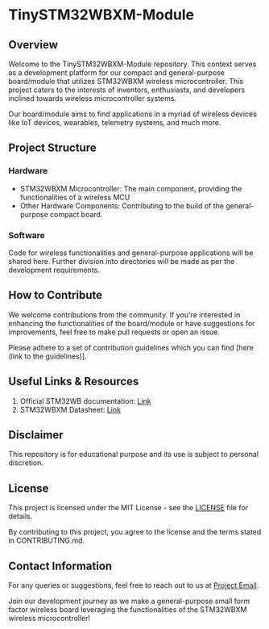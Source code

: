 # TinySTM32WBXM-Module

## Overview
Welcome to the TinySTM32WBXM-Module repository. This context serves as a development platform for our compact and general-purpose board/module that utilizes STM32WBXM wireless microcontroller. This project caters to the interests of inventors, enthusiasts, and developers inclined towards wireless microcontroller systems. 

Our board/module aims to find applications in a myriad of wireless devices like IoT devices, wearables, telemetry systems, and much more.

## Project Structure

### Hardware
- STM32WBXM Microcontroller: The main component, providing the functionalities of a wireless MCU
- Other Hardware Components: Contributing to the build of the general-purpose compact board.

### Software
Code for wireless functionalities and general-purpose applications will be shared here. Further division into directories will be made as per the development requirements.

## How to Contribute
We welcome contributions from the community. If you're interested in enhancing the functionalities of the board/module or have suggestions for improvements, feel free to make pull requests or open an issue. 

Please adhere to a set of contribution guidelines which you can find [here (link to the guidelines)].

## Useful Links & Resources
1. Official STM32WB documentation: [Link](http://www.st.com/)
2. STM32WBXM Datasheet: [Link](http://www.st.com/)

## Disclaimer
This repository is for educational purpose and its use is subject to personal discretion. 

## License
This project is licensed under the MIT License - see the [LICENSE](LICENSE) file for details.

By contributing to this project, you agree to the license and the terms stated in CONTRIBUTING.md.

## Contact Information
For any queries or suggestions, feel free to reach out to us at [Project Email](mailto:jakub.michalik.pro@gmail.com). 

Join our development journey as we make a general-purpose small form factor wireless board leveraging the functionalities of the STM32WBXM wireless microcontroller!
